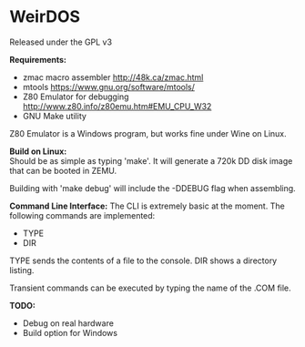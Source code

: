 # WeirDOS

Released under the GPL v3

**Requirements:**
   - zmac macro assembler <http://48k.ca/zmac.html>  
   - mtools <https://www.gnu.org/software/mtools/>  
   - Z80 Emulator for debugging <http://www.z80.info/z80emu.htm#EMU_CPU_W32>  
   - GNU Make utility

Z80 Emulator is a Windows program, but works fine under Wine on Linux.

**Build on Linux:**  
Should be as simple as typing 'make'. It will generate
a 720k DD disk image that can be booted in ZEMU.

Building with 'make debug' will include the -DDEBUG flag when assembling.

**Command Line Interface:**
The CLI is extremely basic at the moment. The following commands are implemented:
   - TYPE
   - DIR

TYPE sends the contents of a file to the console. DIR shows a directory listing.

Transient commands can be executed by typing the name of the .COM file.

**TODO:**
   - Debug on real hardware
   - Build option for Windows

